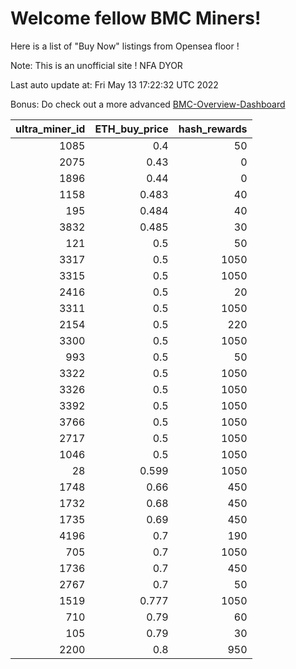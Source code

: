 # Welcome fellow BMC Miners!
Here is a list of "Buy Now" listings from Opensea floor !

Note: This is an unofficial site ! NFA DYOR

Last auto update at: Fri May 13 17:22:32 UTC 2022

Bonus: Do check out a more advanced [BMC-Overview-Dashboard](https://dune.com/defifunk/BMC-Overview-Dashboard)


|   ultra_miner_id |   ETH_buy_price |   hash_rewards |
|-----------------:|----------------:|---------------:|
|             1085 |           0.4   |             50 |
|             2075 |           0.43  |              0 |
|             1896 |           0.44  |              0 |
|             1158 |           0.483 |             40 |
|              195 |           0.484 |             40 |
|             3832 |           0.485 |             30 |
|              121 |           0.5   |             50 |
|             3317 |           0.5   |           1050 |
|             3315 |           0.5   |           1050 |
|             2416 |           0.5   |             20 |
|             3311 |           0.5   |           1050 |
|             2154 |           0.5   |            220 |
|             3300 |           0.5   |           1050 |
|              993 |           0.5   |             50 |
|             3322 |           0.5   |           1050 |
|             3326 |           0.5   |           1050 |
|             3392 |           0.5   |           1050 |
|             3766 |           0.5   |           1050 |
|             2717 |           0.5   |           1050 |
|             1046 |           0.5   |           1050 |
|               28 |           0.599 |           1050 |
|             1748 |           0.66  |            450 |
|             1732 |           0.68  |            450 |
|             1735 |           0.69  |            450 |
|             4196 |           0.7   |            190 |
|              705 |           0.7   |           1050 |
|             1736 |           0.7   |            450 |
|             2767 |           0.7   |             50 |
|             1519 |           0.777 |           1050 |
|              710 |           0.79  |             60 |
|              105 |           0.79  |             30 |
|             2200 |           0.8   |            950 |